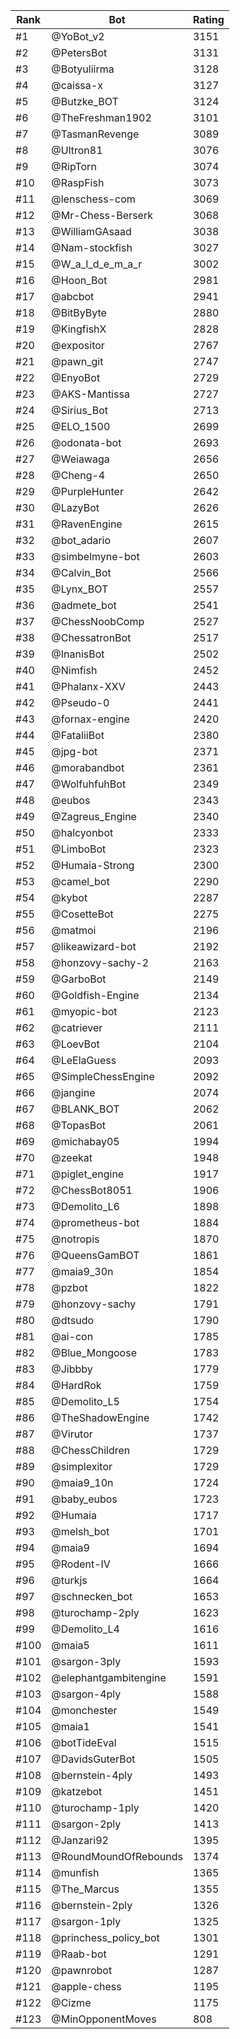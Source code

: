 Rank|Bot|Rating
---|---|---
#1|@YoBot_v2|3151
#2|@PetersBot|3131
#3|@Botyuliirma|3128
#4|@caissa-x|3127
#5|@Butzke_BOT|3124
#6|@TheFreshman1902|3101
#7|@TasmanRevenge|3089
#8|@Ultron81|3076
#9|@RipTorn|3074
#10|@RaspFish|3073
#11|@lenschess-com|3069
#12|@Mr-Chess-Berserk|3068
#13|@WilliamGAsaad|3038
#14|@Nam-stockfish|3027
#15|@W_a_l_d_e_m_a_r|3002
#16|@Hoon_Bot|2981
#17|@abcbot|2941
#18|@BitByByte|2880
#19|@KingfishX|2828
#20|@expositor|2767
#21|@pawn_git|2747
#22|@EnyoBot|2729
#23|@AKS-Mantissa|2727
#24|@Sirius_Bot|2713
#25|@ELO_1500|2699
#26|@odonata-bot|2693
#27|@Weiawaga|2656
#28|@Cheng-4|2650
#29|@PurpleHunter|2642
#30|@LazyBot|2626
#31|@RavenEngine|2615
#32|@bot_adario|2607
#33|@simbelmyne-bot|2603
#34|@Calvin_Bot|2566
#35|@Lynx_BOT|2557
#36|@admete_bot|2541
#37|@ChessNoobComp|2527
#38|@ChessatronBot|2517
#39|@InanisBot|2502
#40|@Nimfish|2452
#41|@Phalanx-XXV|2443
#42|@Pseudo-0|2441
#43|@fornax-engine|2420
#44|@FataliiBot|2380
#45|@jpg-bot|2371
#46|@morabandbot|2361
#47|@WolfuhfuhBot|2349
#48|@eubos|2343
#49|@Zagreus_Engine|2340
#50|@halcyonbot|2333
#51|@LimboBot|2323
#52|@Humaia-Strong|2300
#53|@camel_bot|2290
#54|@kybot|2287
#55|@CosetteBot|2275
#56|@matmoi|2196
#57|@likeawizard-bot|2192
#58|@honzovy-sachy-2|2163
#59|@GarboBot|2149
#60|@Goldfish-Engine|2134
#61|@myopic-bot|2123
#62|@catriever|2111
#63|@LoevBot|2104
#64|@LeElaGuess|2093
#65|@SimpleChessEngine|2092
#66|@jangine|2074
#67|@BLANK_BOT|2062
#68|@TopasBot|2061
#69|@michabay05|1994
#70|@zeekat|1948
#71|@piglet_engine|1917
#72|@ChessBot8051|1906
#73|@Demolito_L6|1898
#74|@prometheus-bot|1884
#75|@notropis|1870
#76|@QueensGamBOT|1861
#77|@maia9_30n|1854
#78|@pzbot|1822
#79|@honzovy-sachy|1791
#80|@dtsudo|1790
#81|@ai-con|1785
#82|@Blue_Mongoose|1783
#83|@Jibbby|1779
#84|@HardRok|1759
#85|@Demolito_L5|1754
#86|@TheShadowEngine|1742
#87|@Virutor|1737
#88|@ChessChildren|1729
#89|@simplexitor|1729
#90|@maia9_10n|1724
#91|@baby_eubos|1723
#92|@Humaia|1717
#93|@melsh_bot|1701
#94|@maia9|1694
#95|@Rodent-IV|1666
#96|@turkjs|1664
#97|@schnecken_bot|1653
#98|@turochamp-2ply|1623
#99|@Demolito_L4|1616
#100|@maia5|1611
#101|@sargon-3ply|1593
#102|@elephantgambitengine|1591
#103|@sargon-4ply|1588
#104|@monchester|1549
#105|@maia1|1541
#106|@botTideEval|1515
#107|@DavidsGuterBot|1505
#108|@bernstein-4ply|1493
#109|@katzebot|1451
#110|@turochamp-1ply|1420
#111|@sargon-2ply|1413
#112|@Janzari92|1395
#113|@RoundMoundOfRebounds|1374
#114|@munfish|1365
#115|@The_Marcus|1355
#116|@bernstein-2ply|1326
#117|@sargon-1ply|1325
#118|@princhess_policy_bot|1301
#119|@Raab-bot|1291
#120|@pawnrobot|1287
#121|@apple-chess|1195
#122|@Cizme|1175
#123|@MinOpponentMoves|808
